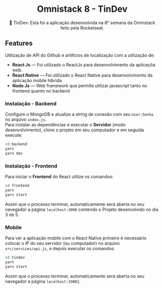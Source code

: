 <h1 align="center">
  Omnistack 8 - TinDev
</h1>

<p align="center"> 🚀 TinDev: Esta foi a aplicação desenvolvida na 8° semana da Ominstack feito pela Rocketseat.


## Features
Utilização de API do Github e artifícios de localização com a utilização de:

- **React Js** — Foi utilizado o ReactJs para desenvolvimento da aplicaçõa web.
- **React Native** — Foi utilizado o React Native para desenvolvimento da aplicação mobile hibrida
- **Node Js** — Web framework que permite utilizar javascript tanto no frontend quanto no backend

### Instalação - Backend
Configure o MongoDB e atualize a string de conexão com seu `User:Senha` no arquivo `index.js`.  
Para instalar as dependências e executar o **Servidor** (modo desenvolvimento), clone o projeto em seu computador e em seguida execute:
```bash
cd backend
yarn
yarn dev
```

### Instalação - Frontend
Para iniciar o **Frontend** do React utilize os comandos:
```bash
cd frontend
yarn
yarn start
```
Assim que o processo terminar, automaticamente será aberta no seu navegador a página `localhost:3000` contendo o Projeto desenvolvido no dia 3 de 5.  

### Mobile

Para ver a aplicação mobile com o React Native primeiro é necessário colocar o IP do seu servidor (ou computador) no arquivo `src/services/api.js`, e depois executar os comandos:
```bash
cd tindev
yarn
yarn start
```
Assim que o processo terminar, automaticamente será aberta no seu navegador a página `localhost:19002`.
